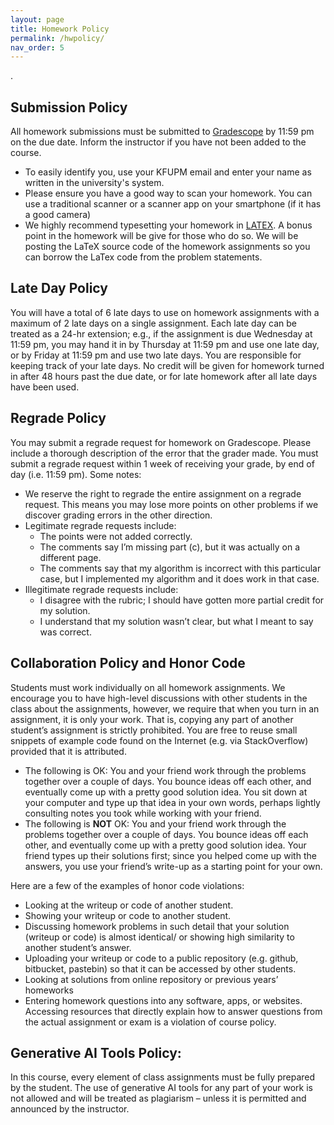 ```yaml
---
layout: page
title: Homework Policy
permalink: /hwpolicy/
nav_order: 5
---
```

. 
## Submission Policy
All homework submissions must be submitted to [Gradescope](https://www.gradescope.com/courses/955242) by 11:59 pm on the due date. Inform the instructor if you have not been added to the course.
* To easily identify you, use your KFUPM email and enter your name as written in the university's system.
* Please ensure you have a good way to scan your homework. You can use a traditional scanner or a scanner app on your smartphone (if it has a good camera) 
* We highly recommend typesetting your homework in [LATEX](https://www.overleaf.com).
A bonus point in the homework will be give for those who do so. We will be posting the LaTeX source code of the homework assignments so you can borrow the LaTex code from the problem statements.

## Late Day Policy
You will have a total of 6 late days to use on homework assignments with a maximum of 2 late days on a single assignment. Each late day can be treated as a 24-hr extension; e.g., if the assignment is due Wednesday at 11:59 pm, you may hand it in by Thursday at 11:59 pm and use one late day, or by Friday at 11:59 pm and use two late days. You are responsible for keeping track of your late days. No credit will be given for homework turned in after 48 hours past the due date, or for late homework after all late days have been used.

## Regrade Policy
You may submit a regrade request for homework on Gradescope. Please include a thorough description of the error that the grader made. You must submit a regrade request within 1 week of receiving your grade, by end of day (i.e. 11:59 pm). Some notes:
* We reserve the right to regrade the entire assignment on a regrade request. This means you may lose more points on other problems if we discover grading errors in the other direction.
* Legitimate regrade requests include:
    * The points were not added correctly.
    * The comments say I’m missing part (c), but it was actually on a different page.
    * The comments say that my algorithm is incorrect with this particular case, but I implemented my algorithm and it does work in that case.
* Illegitimate regrade requests include:
    * I disagree with the rubric; I should have gotten more partial credit for my solution.
    * I understand that my solution wasn’t clear, but what I meant to say was correct.

## Collaboration Policy and Honor Code
Students must work individually on all homework assignments. We encourage you to have high-level discussions with other students in the class about the assignments, however, we require that when you turn in an assignment, it is only your work. That is, copying any part of another student’s assignment is strictly prohibited. You are free to reuse small snippets of example code found on the Internet (e.g. via StackOverflow) provided that it is attributed.

* The following is OK: You and your friend work through the problems together over a couple of days. You bounce ideas off each other, and eventually come up with a pretty good solution idea. You sit down at your computer and type up that idea in your own words, perhaps lightly consulting notes you took while working with your friend.
* The following is **NOT** OK: You and your friend work through the problems together over a couple of days. You bounce ideas off each other, and eventually come up with a pretty good solution idea. Your friend types up their solutions first; since you helped come up with the answers, you use your friend’s write-up as a starting point for your own.

Here are a few of the examples of honor code violations:
* Looking at the writeup or code of another student.
* Showing your writeup or code to another student.
* Discussing homework problems in such detail that your solution (writeup or code) is almost identical/ or showing high similarity to another student’s answer.
* Uploading your writeup or code to a public repository (e.g. github, bitbucket, pastebin) so that it can be accessed by other students.
* Looking at solutions from online repository or previous years’ homeworks
* Entering homework questions into any software, apps, or websites. Accessing resources that directly explain how to answer questions from the actual assignment or exam is a violation of course policy.

## Generative AI Tools Policy: 
In this course, every element of class assignments must be fully prepared by the student. The use of generative AI tools for any part of your work is not allowed and will be treated as plagiarism – unless it is permitted and announced by the instructor.
